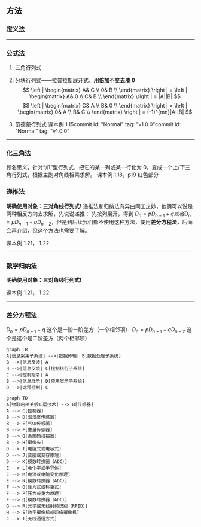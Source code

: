 ## 方法
### 定义法

*****

### 公式法
1. 三角行列式
2. 分块行列式——拉普拉斯展开式，**用倍加不变去凑 0**
$$
\left | \begin{matrix}
A& C \\
0& B \\
\end{matrix} \right | 
=
\left | \begin{matrix}
A& 0 \\
C& B \\
\end{matrix} \right | 
= |A||B|   
$$
$$
\left | \begin{matrix}
C& A \\
B& 0 \\
\end{matrix} \right | 
=
\left | \begin{matrix}
0& A \\
B& C \\
\end{matrix} \right | 
= (-1)^{mn}|A||B|   
$$

3. 范德蒙行列式
课本例 1.15commit id: "Normal" tag: "v1.0.0"commit id: "Normal" tag: "v1.0.0"


*****

### 化三角法
顾名思义，针对“爪”型行列式，把它的某一列或某一行化为 0，变成一个上/下三角行列式，根据主副对角线相乘求解。 
课本例 1.18，p19 红色部分

### 递推法
**明确使用对象：三对角线行列式!**
递推法和归纳法有异曲同工之妙，他俩可以说是两种相反方向去求解，先说说递推：
先按列展开，得到 $D_n = pD_{n-1} + q 或者 D_n = pD_{n-1} + qD_{n-2}$，但是到后续我们都不使用这种方法，使用**差分方程法**，后面会再介绍，但这个方法也需要了解。

课本例 1.21， 1.22
*****
### 数学归纳法
**明确使用对象：三对角线行列式!**

课本例 1.21， 1.22
*****
### 差分方程法
 $D_n = pD_{n-1} + q$ 这个是一阶一阶差方（一个相邻项）
  $D_n = pD_{n-1} + qD_{n-2}$ 这个是这个是二阶差方（两个相邻项）

```mermaid
graph LR
A[信息采集子系统] -->|数据传输| B[数据处理子系统]
B -->|信息反馈| A
B -->|信息反馈| C[控制执行子系统]
C -->|控制指令| A
B -->|信息展示| D[应用展示子系统]
D -->|远程控制| C
```

```mermaid
graph TD
A[物联网相关感知层技术] --> B[传感器]
A --> C[控制器]
B --> D[温湿度传感器]
B --> E[气体传感器]
B --> F[重量传感器]
B --> G[条形码扫描器]
B --> H[摄像头]
D --> I[电阻式或电容式]
D --> J[变阻或变容原理]
D --> K[模数转换器（ADC）]
E --> L[电化学或半导体]
E --> M[电流或电阻变化原理]
E --> N[模数转换器（ADC）]
F --> O[压力式或称重式]
F --> P[压力或重力原理]
F --> Q[模数转换器（ADC）]
G --> R[光学或无线射频识别（RFID）]
H --> S[数字摄像机或网络摄像机]
C --> T[无线通信方式]

```
